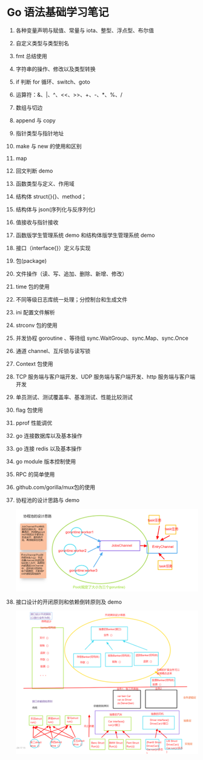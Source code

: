 # Go 语法基础学习笔记

1. 各种变量声明与赋值、常量与 iota、整型、浮点型、布尔值

2. 自定义类型与类型别名

3. fmt 总结使用

4. 字符串的操作、修改以及类型转换

5. if 判断 for 循环、switch、goto

6. 运算符：&、|、^、<<、>>、+、-、\*、%、/

7. 数组与切边

8. append 与 copy

9. 指针类型与指针地址

10. make 与 new 的使用和区别

11. map

12. 回文判断 demo

13. 函数类型与定义、作用域

14. 结构体 struct{}{}、method；

15. 结构体与 json(序列化与反序列化)

16. 值接收与指针接收

17. 函数版学生管理系统 demo 和结构体版学生管理系统 demo

18. 接口（interface{}）定义与实现

19. 包(package)

20. 文件操作（读、写、追加、删除、新增、修改）

21. time 包的使用

22. 不同等级日志库统一处理；分控制台和生成文件

23. ini 配置文件解析

24. strconv 包的使用

25. 并发协程 goroutine 、等待组 sync.WaitGroup、sync.Map、sync.Once

26. 通道 channel、互斥锁与读写锁

27. Context 包使用

28. TCP 服务端与客户端开发、UDP 服务端与客户端开发、http 服务端与客户端开发

29. 单员测试、测试覆盖率、基准测试、性能比较测试

30. flag 包使用

31. pprof 性能调优

32. go 连接数据库以及基本操作

33. go 连接 redis 以及基本操作

34. go module 版本控制使用

35. RPC 的简单使用
36. github.com/gorilla/mux包的使用

37. 协程池的设计思路与 demo

    ![image-20200603214104658](images/image-20200603214104658.png)

38. 接口设计的开闭原则和依赖倒转原则及 demo


    ![image-20200630211758004](images/image-20200630211758004.png)
